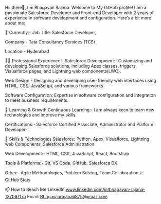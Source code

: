 Hii there👋, I'm Bhagavan Rajana.
Welcome to My GitHub profile! I am a passionate Salesforce Developer and Front-end Developer with 2 years of experience in software development and configuration. Here’s a bit more about me:


🔭 Currently:-
Job Title: Salesforce Developer,

Company:- Tata Consultancy Services (TCS)

Location:- Hyderabad


👨‍💻 Professional Experience:-
Salesforce Development:- Customizing and developing Salesforce solutions, including Apex classes, triggers, Visualforce pages, and Lightning web components(LWC).

Web Design:- Designing and developing user-friendly web interfaces using HTML, CSS, JavaScript, and various frameworks.

Software Configuration: Expertise in software configuration and integration to meet business requirements.

🌱 Learning & Growth
Continuous Learning:- I am always keen to learn new technologies and improve my skills.

Certifications:- Salesforce Certified Associate, Administrator and Platform Developer-I

💼 Skills & Technologies
Salesforce: Python,  Apex, Visualforce, Lightning web Components, Salesforce Administration

Web Development:- HTML, CSS, JavaScript, React, Bootstrap

Tools & Platforms:- Git, VS Code, GitHub, Salesforce DX

Other:- Agile Methodologies, Problem Solving, Team Collaboration
📈 GitHub Stats

📫 How to Reach Me
LinkedIn:www.linkedin.com/in/bhagavan-rajana-13706717a
Email:  Bhagavanrajana6875@gmail.com


